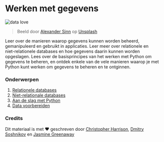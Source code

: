 # Werken met gegevens

![data love](images/data-love.jpg)
> Beeld door <a href="https://unsplash.com/@swimstaralex?utm_source=unsplash&utm_medium=referral&utm_content=creditCopyText">Alexander Sinn</a> op <a href="https://unsplash.com/s/photos/data?utm_source=unsplash&utm_medium=referral&utm_content=creditCopyText">Unsplash</a>
  
Leer over de manieren waarop gegevens kunnen worden beheerd, gemanipuleerd en gebruikt in applicaties. Leer meer over relationele en niet-relationele databases en hoe gegevens daarin kunnen worden opgeslagen. Lees over de basisprincipes van het werken met Python om gegevens te beheren, en ontdek enkele van de vele manieren waarop je met Python kunt werken om gegevens te beheren en te ontginnen.
### Onderwerpen

1. [Relationele databases](05-relational-databases/README.md)
2. [Niet-relationale databases](06-non-relational/README.md)
3. [Aan de slag met Python](07-python/README.md)
4. [Data voorbereiden](08-data-preparation/README.md)

### Credits

Dit materiaal is met ❤️ geschreven door [Christopher Harrison](https://twitter.com/geektrainer), [Dmitry Soshnikov](https://twitter.com/shwars) en [Jasmine Greenaway](https://twitter.com/paladique)
